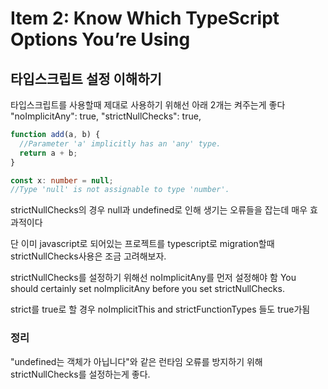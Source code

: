 # Item 2: Know Which TypeScript Options You’re Using
## 타입스크립트 설정 이해하기


타입스크립트를 사용할때 제대로 사용하기 위해선 아래 2개는 켜주는게 좋다
"noImplicitAny": true,
"strictNullChecks": true,

```typescript
function add(a, b) {
  //Parameter 'a' implicitly has an 'any' type.
  return a + b;
}

```


```typescript
const x: number = null;
//Type 'null' is not assignable to type 'number'.
```

strictNullChecks의 경우 null과 undefined로 인해 생기는 오류들을 잡는데 매우 효과적이다

단 이미 javascript로 되어있는 프로젝트를 typescript로 migration할때
strictNullChecks사용은 조금 고려해보자.

strictNullChecks를 설정하기 위해선 noImplicitAny를 먼저 설정해야 함
You should certainly set noImplicitAny before you set strictNullChecks.

strict를 true로 할 경우
noImplicitThis
and strictFunctionTypes
들도 true가됨

### 정리
"undefined는 객체가 아닙니다"와 같은 런타임 오류를 방지하기 위해 strictNullChecks를 설정하는게 좋다.
